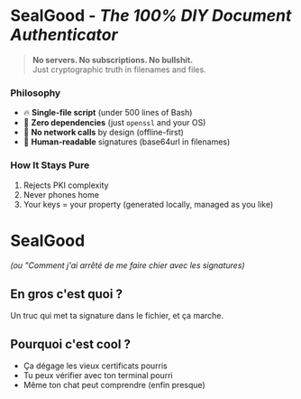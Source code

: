 # SealGood - *The 100% DIY Document Authenticator*  

> **No servers. No subscriptions. No bullshit.**  
> Just cryptographic truth in filenames and files.  

### Philosophy  
- 🔥 **Single-file script** (under 500 lines of Bash)  
- 🧱 **Zero dependencies** (just `openssl` and your OS)  
- 🚫 **No network calls** by design (offline-first)  
- 📜 **Human-readable** signatures (base64url in filenames)  

### How It Stays Pure  
1. Rejects PKI complexity  
2. Never phones home  
3. Your keys = your property (generated locally, managed as you like)

# SealGood  

*(ou "Comment j'ai arrêté de me faire chier avec les signatures)*  

## En gros c'est quoi ?  
Un truc qui met ta signature dans le fichier, et ça marche.  

## Pourquoi c'est cool ?  
- Ça dégage les vieux certificats pourris  
- Tu peux vérifier avec ton terminal pourri  
- Même ton chat peut comprendre (enfin presque)  
